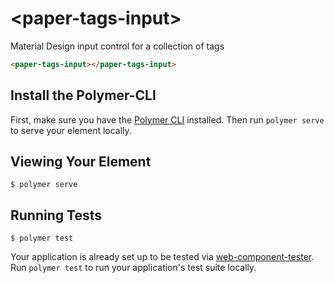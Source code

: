 # \<paper-tags-input\>

Material Design input control for a collection of tags

<!--
```
<custom-element-demo>
  <template>
    <link rel="import" href="paper-tags-input.html">
    <next-code-block></next-code-block>
  </template>
</custom-element-demo>
```
-->
```html
<paper-tags-input></paper-tags-input>
```

## Install the Polymer-CLI

First, make sure you have the [Polymer CLI](https://www.npmjs.com/package/polymer-cli) installed. Then run `polymer serve` to serve your element locally.

## Viewing Your Element

```
$ polymer serve
```

## Running Tests

```
$ polymer test
```

Your application is already set up to be tested via [web-component-tester](https://github.com/Polymer/web-component-tester). Run `polymer test` to run your application's test suite locally.

